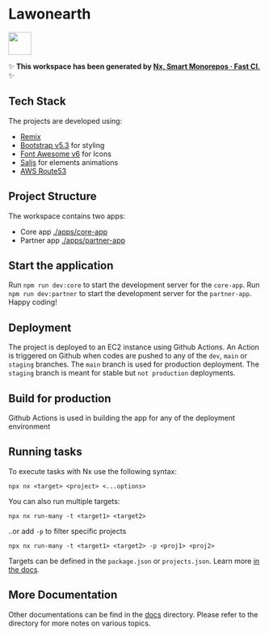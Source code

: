 
# Lawonearth

<a alt="Nx logo" href="https://nx.dev" target="_blank" rel="noreferrer"><img src="https://raw.githubusercontent.com/nrwl/nx/master/images/nx-logo.png" width="45"></a>

✨ **This workspace has been generated by [Nx, Smart Monorepos · Fast CI.](https://nx.dev)** ✨

## Tech Stack

The projects are developed using:

- [Remix](https://remix.run/docs)
- [Bootstrap v5.3](https://getbootstrap.com/docs/5.3/getting-started/introduction/) for styling
- [Font Awesome v6](https://fontawesome.com/) for Icons
- [Saljs](https://github.com/mciastek/sal) for elements animations
- [AWS Route53](https://aws.amazon.com/route53/)

## Project Structure

The workspace contains two apps:

- Core app [./apps/core-app](./apps/core-app/)
- Partner app [./apps/partner-app](./apps/partner-app/)

## Start the application

Run `npm run dev:core` to start the development server for the `core-app`.
Run `npm run dev:partner` to start the development server for the `partner-app`.
Happy coding!

## Deployment

The project is deployed to an EC2 instance using Github Actions. An Action is triggered on Github
when codes are pushed to any of the `dev`, `main` or `staging` branches. The `main` branch is used for
production deployment. The `staging` branch is meant for stable but `not production` deployments.

## Build for production

Github Actions is used in building the app for any of the deployment environment

## Running tasks

To execute tasks with Nx use the following syntax:

```
npx nx <target> <project> <...options>
```

You can also run multiple targets:

```
npx nx run-many -t <target1> <target2>
```

..or add `-p` to filter specific projects

```
npx nx run-many -t <target1> <target2> -p <proj1> <proj2>
```

Targets can be defined in the `package.json` or `projects.json`. Learn more [in the docs](https://nx.dev/features/run-tasks).

## More Documentation

Other documentations can be find in the [docs](./docs/) directory. Please refer to the directory for more notes on various topics.
